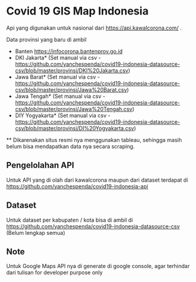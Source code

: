 # Covid 19 GIS Map Indonesia

Api yang digunakan untuk nasional dari https://api.kawalcorona.com/ .

Data provinsi yang baru di ambil
- Banten https://infocorona.bantenprov.go.id
- DKI Jakarta* (Set manual via csv - https://github.com/yanchespenda/covid19-indonesia-datasource-csv/blob/master/provinsi/DKI%20Jakarta.csv)
- Jawa Barat* (Set manual via csv - https://github.com/yanchespenda/covid19-indonesia-datasource-csv/blob/master/provinsi/Jawa%20Barat.csv)
- Jawa Tengah* (Set manual via csv - https://github.com/yanchespenda/covid19-indonesia-datasource-csv/blob/master/provinsi/Jawa%20Tengah.csv)
- DIY Yogyakarta* (Set manual via csv - https://github.com/yanchespenda/covid19-indonesia-datasource-csv/blob/master/provinsi/DI%20Yogyakarta.csv)

** Dikarenakan situs resmi nya menggunakan tableau, sehingga masih belum bisa mendapatkan data nya secara scraping.

## Pengelolahan API
Untuk API yang di olah dari kawalcorona maupun dari dataset terdapat di https://github.com/yanchespenda/covid19-indonesia-api

## Dataset
Untuk dataset per kabupaten / kota bisa di ambil di https://github.com/yanchespenda/covid19-indonesia-datasource-csv (Belum lengkap semua)

## Note
Untuk Google Maps API nya di generate di google console, agar terhindar dari tulisan for developer purpose only